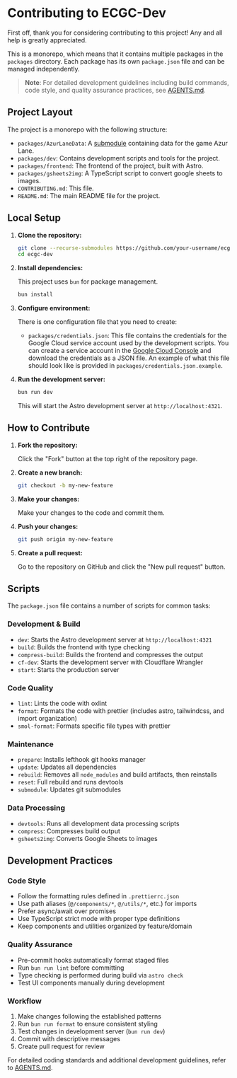 # Contributing to ECGC-Dev

First off, thank you for considering contributing to this project! Any and all help is greatly appreciated.

This is a monorepo, which means that it contains multiple packages in the `packages` directory. Each package has its own `package.json` file and can be managed independently.

> **Note**: For detailed development guidelines including build commands, code style, and quality assurance practices, see [AGENTS.md](./AGENTS.md).

## Project Layout

The project is a monorepo with the following structure:

- `packages/AzurLaneData`: A [submodule](https://github.com/MrLar/AzurLaneData) containing data for the game Azur Lane.
- `packages/dev`: Contains development scripts and tools for the project.
- `packages/frontend`: The frontend of the project, built with Astro.
- `packages/gsheets2img`: A TypeScript script to convert google sheets to images.
- `CONTRIBUTING.md`: This file.
- `README.md`: The main README file for the project.

## Local Setup

1.  **Clone the repository:**

    ```bash
    git clone --recurse-submodules https://github.com/your-username/ecgc-dev.git
    cd ecgc-dev
    ```

2.  **Install dependencies:**

    This project uses `bun` for package management.

    ```bash
    bun install
    ```

3.  **Configure environment:**

    There is one configuration file that you need to create:
    - `packages/credentials.json`: This file contains the credentials for the Google Cloud service account used by the development scripts. You can create a service account in the [Google Cloud Console](https://console.cloud.google.com/) and download the credentials as a JSON file. An example of what this file should look like is provided in `packages/credentials.json.example`.

4.  **Run the development server:**

    ```bash
    bun run dev
    ```

    This will start the Astro development server at `http://localhost:4321`.

## How to Contribute

1.  **Fork the repository:**

    Click the "Fork" button at the top right of the repository page.

2.  **Create a new branch:**

    ```bash
    git checkout -b my-new-feature
    ```

3.  **Make your changes:**

    Make your changes to the code and commit them.

4.  **Push your changes:**

    ```bash
    git push origin my-new-feature
    ```

5.  **Create a pull request:**

    Go to the repository on GitHub and click the "New pull request" button.

## Scripts

The `package.json` file contains a number of scripts for common tasks:

### Development & Build

- `dev`: Starts the Astro development server at `http://localhost:4321`
- `build`: Builds the frontend with type checking
- `compress-build`: Builds the frontend and compresses the output
- `cf-dev`: Starts the development server with Cloudflare Wrangler
- `start`: Starts the production server

### Code Quality

- `lint`: Lints the code with oxlint
- `format`: Formats the code with prettier (includes astro, tailwindcss, and import organization)
- `smol-format`: Formats specific file types with prettier

### Maintenance

- `prepare`: Installs lefthook git hooks manager
- `update`: Updates all dependencies
- `rebuild`: Removes all `node_modules` and build artifacts, then reinstalls
- `reset`: Full rebuild and runs devtools
- `submodule`: Updates git submodules

### Data Processing

- `devtools`: Runs all development data processing scripts
- `compress`: Compresses build output
- `gsheets2img`: Converts Google Sheets to images

## Development Practices

### Code Style

- Follow the formatting rules defined in `.prettierrc.json`
- Use path aliases (`@/components/*`, `@/utils/*`, etc.) for imports
- Prefer async/await over promises
- Use TypeScript strict mode with proper type definitions
- Keep components and utilities organized by feature/domain

### Quality Assurance

- Pre-commit hooks automatically format staged files
- Run `bun run lint` before committing
- Type checking is performed during build via `astro check`
- Test UI components manually during development

### Workflow

1. Make changes following the established patterns
2. Run `bun run format` to ensure consistent styling
3. Test changes in development server (`bun run dev`)
4. Commit with descriptive messages
5. Create pull request for review

For detailed coding standards and additional development guidelines, refer to [AGENTS.md](./AGENTS.md).
